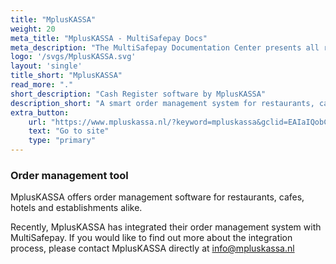 ```yaml
---
title: "MplusKASSA"
weight: 20
meta_title: "MplusKASSA - MultiSafepay Docs"
meta_description: "The MultiSafepay Documentation Center presents all relevant information about our Plugins and API. You can also find support pages for payment methods, tools and general questions as well as the contact details of our Support and Integration Teams."
logo: '/svgs/MplusKASSA.svg'
layout: 'single'
title_short: "MplusKASSA"
read_more: "."
short_description: "Cash Register software by MplusKASSA"
description_short: "A smart order management system for restaurants, cafes and hotels"
extra_button:
    url: "https://www.mpluskassa.nl/?keyword=mpluskassa&gclid=EAIaIQobChMI2oOCj5Lw6wIVQ-h3Ch3NtQ4SEAAYASAAEgJJcvD_BwE" 
    text: "Go to site" 
    type: "primary"
---
```


### Order management tool

MplusKASSA offers order management software for restaurants, cafes, hotels and establishments alike.

Recently, MplusKASSA has integrated their order management system with MultiSafepay. If you would like to find out more about the integration process, please contact MplusKASSA directly at <info@mpluskassa.nl>
